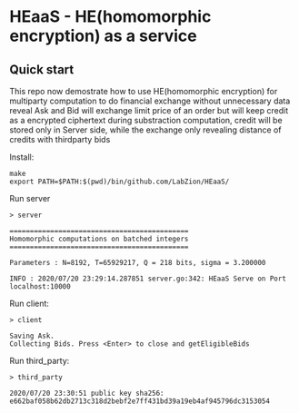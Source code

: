 # HEaaS - HE(homomorphic encryption) as a service
## Quick start
This repo now demostrate how to use HE(homomorphic encryption) for multiparty computation to do financial exchange without unnecessary data reveal 
Ask and Bid will exchange limit price of an order but will keep credit as a encrypted ciphertext during substraction computation, credit will be stored only in Server side, while the exchange only revealing distance of credits with thirdparty bids

Install: 

```
make
export PATH=$PATH:$(pwd)/bin/github.com/LabZion/HEaaS/
```

Run server

```
> server

============================================
Homomorphic computations on batched integers
============================================

Parameters : N=8192, T=65929217, Q = 218 bits, sigma = 3.200000

INFO : 2020/07/20 23:29:14.287851 server.go:342: HEaaS Serve on Port localhost:10000
```

Run client:

```
> client

Saving Ask.
Collecting Bids. Press <Enter> to close and getEligibleBids
```

Run third_party:

```
> third_party

2020/07/20 23:30:51 public key sha256: e662baf058b62db2713c318d2bebf2e7ff431bd39a19eb4af945796dc3153054
```
